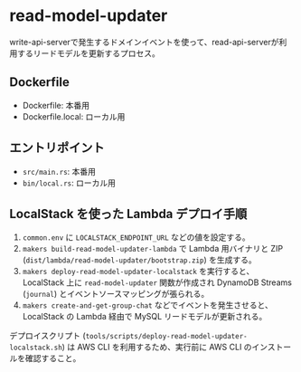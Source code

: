 # read-model-updater

write-api-serverで発生するドメインイベントを使って、read-api-serverが利用するリードモデルを更新するプロセス。

## Dockerfile

- Dockerfile: 本番用
- Dockerfile.local: ローカル用

## エントリポイント

- `src/main.rs`: 本番用
- `bin/local.rs`: ローカル用

## LocalStack を使った Lambda デプロイ手順

1. `common.env` に `LOCALSTACK_ENDPOINT_URL` などの値を設定する。
2. `makers build-read-model-updater-lambda` で Lambda 用バイナリと ZIP (`dist/lambda/read-model-updater/bootstrap.zip`) を生成する。
3. `makers deploy-read-model-updater-localstack` を実行すると、LocalStack 上に `read-model-updater` 関数が作成され DynamoDB Streams (`journal`) とイベントソースマッピングが張られる。
4. `makers create-and-get-group-chat` などでイベントを発生させると、LocalStack の Lambda 経由で MySQL リードモデルが更新される。

デプロイスクリプト (`tools/scripts/deploy-read-model-updater-localstack.sh`) は AWS CLI を利用するため、実行前に AWS CLI のインストールを確認すること。
